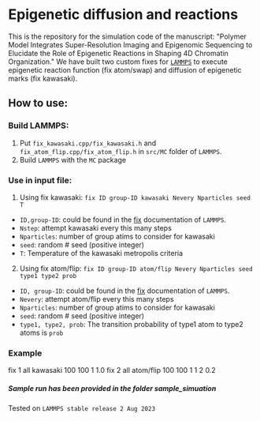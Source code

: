 # Epigenetic diffusion and reactions

This is the repository for the simulation code of the manuscript: "Polymer Model Integrates Super-Resolution Imaging and Epigenomic Sequencing to Elucidate the Role of Epigenetic Reactions in Shaping 4D Chromatin Organization." We have built two custom fixes for [`LAMMPS`](https://www.lammps.org/) to execute epigenetic reaction function (fix atom/swap) and diffusion of epigenetic marks (fix kawasaki). 

## How to use:

### Build LAMMPS:

1. Put `fix_kawasaki.cpp/fix_kawasaki.h` and `fix_atom_flip.cpp/fix_atom_flip.h` in `src/MC` folder of `LAMMPS`.
2. Build `LAMMPS` with the `MC` package

### Use in input file:

1. Using fix kawasaki:
`fix ID group-ID kawasaki Nevery Nparticles seed T`

* `ID,group-ID`: could be found in the [fix](https://docs.lammps.org/fix.html) documentation of `LAMMPS`.
* `Nstep`: attempt kawasaki every this many steps
* `Nparticles`: number of group atims to consider for kawasaki
* `seed`: random # seed (positive integer)
* `T`: Temperature of the kawasaki metropolis criteria

2. Using fix atom/flip:
`fix ID group-ID atom/flip Nevery Nparticles seed type1 type2 prob`

* `ID, group-ID`: could be found in the [fix](https://docs.lammps.org/fix.html) documentation of `LAMMPS`.
* `Nevery`: attempt atom/flip every this many steps
* `Nparticles`: number of group atims to consider for kawasaki
* `seed`: random # seed (positive integer)
* `type1, type2, prob`: The transition probability of type1 atom to type2 atoms is `prob`

### Example
fix        1 all kawasaki 100 100 1 1.0
fix        2 all atom/flip 100 100 1 1 2 0.2

##### Sample run has been provided in the folder sample_simuation

Tested on `LAMMPS stable release 2 Aug 2023`
